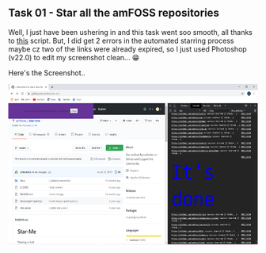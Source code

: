 ## Task 01 - Star all the amFOSS repositories

Well, I just have been ushering in and this task went soo smooth, all thanks to <a href="https://github.com/amfoss/star-me">this</a> script. But, I did get 2 errors in the automated starring process maybe cz two of the links were already expired, so I just used Photoshop (v22.0) to edit my screenshot clean... 😁

Here's the Screenshot..

<img src="Task 01 Screenshot.png" width="576" height="324">
